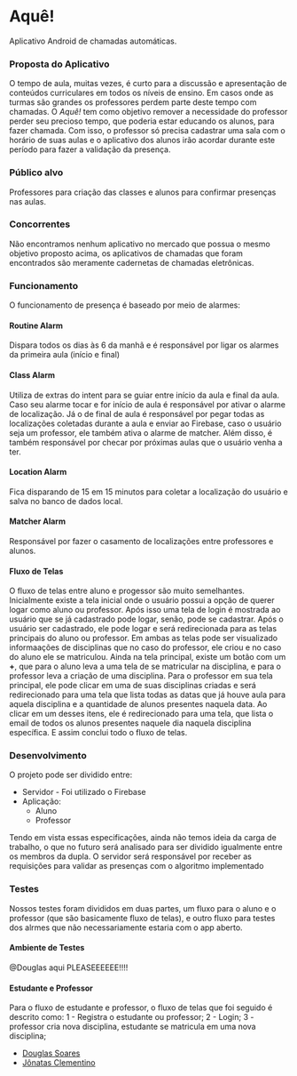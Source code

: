 # Aquê!

Aplicativo Android de chamadas automáticas.

### Proposta do Aplicativo

O tempo de aula, muitas vezes, é curto para a discussão e apresentação de conteúdos curriculares em todos os níveis de ensino. Em casos onde as turmas são grandes os professores perdem parte deste tempo com chamadas. 
O *Aquê!* tem como objetivo remover a necessidade do professor perder seu precioso tempo, que poderia estar educando os alunos, para fazer chamada. 
Com isso, o professor só precisa cadastrar uma sala com o horário de suas aulas e o aplicativo dos alunos irão acordar durante este período para fazer a validação da presença.

### Público alvo

Professores para criação das classes e alunos para confirmar presenças nas aulas.

### Concorrentes

Não encontramos nenhum aplicativo no mercado que possua o mesmo objetivo proposto acima, os aplicativos de chamadas que foram encontrados são meramente cadernetas de chamadas eletrônicas.

### Funcionamento

O funcionamento de presença é baseado por meio de alarmes:

#### Routine Alarm
Dispara todos os dias às 6 da manhã e é responsável por ligar os alarmes da primeira aula (início e final)

#### Class Alarm
Utiliza de extras do intent para se guiar entre início da aula e final da aula. Caso seu alarme tocar e for início de aula
é responsável por ativar o alarme de localização. Já o de final de aula é responsável por pegar todas as localizações coletadas
durante a aula e enviar ao Firebase, caso o usuário seja um professor, ele também ativa o alarme de matcher. Além disso,
é também responsável por checar por próximas aulas que o usuário venha a ter.

#### Location Alarm
Fica disparando de 15 em 15 minutos para coletar a localização do usuário e salva no banco de dados local.

#### Matcher Alarm
Responsável por fazer o casamento de localizações entre professores e alunos.

#### Fluxo de Telas

O fluxo de telas entre aluno e progessor são muito semelhantes. Inicialmente existe a tela inicial
onde o usuário possui a opção de querer logar como aluno ou professor. Após isso uma tela de login
é mostrada ao usuário que se já cadastrado pode logar, senão, pode se cadastrar. Após o usuário
ser cadastrado, ele pode logar e será redirecionada para as telas principais do aluno ou professor.
Em ambas as telas pode ser visualizado informaações de disciplinas que no caso do professor, ele criou
e no caso do aluno ele se matriculou. Ainda na tela principal, existe um botão com um **+**, que
para o aluno leva a uma tela de se matricular na disciplina, e para o professor leva a criação de uma
disciplina. Para o professor em sua tela principal, ele pode clicar em uma de suas disciplinas criadas
e será redirecionado para uma tela que lista todas as datas que já houve aula para aquela disciplina
e a quantidade de alunos presentes naquela data. Ao clicar em um desses itens, ele é redirecionado
para uma tela, que lista o email de todos os alunos presentes naquele dia naquela disciplina
específica. E assim conclui todo o fluxo de telas.

### Desenvolvimento

O projeto pode ser dividido entre:

* Servidor - Foi utilizado o Firebase
* Aplicação:
   - Aluno
   - Professor

Tendo em vista essas especificações, ainda não temos ideia da carga de trabalho, o que no futuro será analisado para ser dividido igualmente entre os membros da dupla.
O servidor será responsável por receber as requisições para validar as presenças com o algoritmo implementado

### Testes

Nossos testes foram divididos em duas partes, um fluxo para o aluno e o professor (que são basicamente
fluxo de telas), e outro fluxo para testes dos alrmes que não necessariamente estaria com o app aberto.

#### Ambiente de Testes

@Douglas aqui PLEASEEEEEE!!!!

#### Estudante e Professor

Para o fluxo de estudante e professor, o fluxo de telas que foi seguido é descrito como:
1 - Registra o estudante ou professor;
2 - Login;
3 - professor cria nova disciplina, estudante se matricula em uma nova disciplina;

- [Douglas Soares](https://github.com/DouglasSL)
- [Jônatas Clementino](https://github.com/JonatasDeOliveira)
